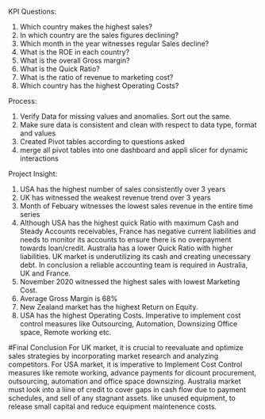 KPI Questions:
1) Which country makes the highest sales?
2) In which country are the sales figures declining?
3) Which month in the year witnesses regular Sales decline?
4) What is the ROE in each country?
5) What is the overall Gross margin?
6) What is the Quick Ratio?
7) What is the ratio of revenue to marketing cost?
8) Which country has the highest Operating Costs?

Process:
1) Verify Data for missing values and anomalies. Sort out the same.
2) Make sure data is consistent and clean with respect to data type, format and values
3) Created Pivot tables according to questions asked
4) merge all pivot tables into one dashboard and appli slicer for dynamic interactions

Project Insight:
1) USA has the highest number of sales consistently over 3 years
2) UK has witnessed the weakest revenue trend over 3 years
3) Month of Febuary witnesses the lowest sales revenue in the entire time series
4) Although USA has the highest quick Ratio with maximum Cash and Steady Accounts receivables, France has negative current liabilities and needs to monitor its accounts to ensure there is no overpayment towards  loan/credit. Australia has a lower Quick Ratio with higher liabilities. UK market is underutilizing its cash and creating unecessary debt. In conclusion a reliable accounting team is required in Australia, UK and France. 
5) November 2020 witnessed the highest sales with lowest Marketing Cost.
6) Average Gross Margin is 68%
7) New Zealand market has the highest Return on Equity.
8) USA has the highest Operating Costs. Imperative to implement cost control measures like Outsourcing, Automation, Downsizing Office space, Remote working etc.

#Final Conclusion
 For UK market, it is crucial to reevaluate and optimize sales strategies by incorporating market research and analyzing competitors.
 For USA market, it is imperative to Implement Cost Control measures like remote working, advance payments for dicount procurement, outsourcing, automation and office space downsizing.
 Australia market must look into a liine of credit to cover gaps in cash flow due to payment schedules, and sell of any stagnant assets. like unused equipment, to release small capital and reduce equipment maintenence costs.
 
    
